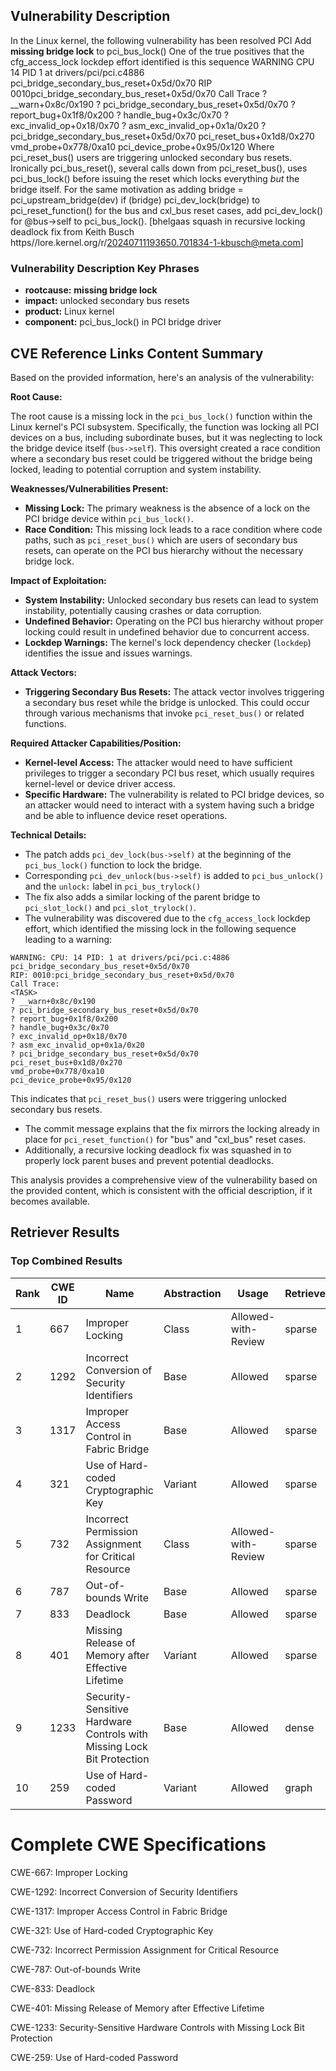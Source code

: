 ## Vulnerability Description
In the Linux kernel, the following vulnerability has been resolved PCI Add **missing bridge lock** to pci_bus_lock() One of the true positives that the cfg_access_lock lockdep effort identified is this sequence WARNING CPU 14 PID 1 at drivers/pci/pci.c4886 pci_bridge_secondary_bus_reset+0x5d/0x70 RIP 0010pci_bridge_secondary_bus_reset+0x5d/0x70 Call Trace ? __warn+0x8c/0x190 ? pci_bridge_secondary_bus_reset+0x5d/0x70 ? report_bug+0x1f8/0x200 ? handle_bug+0x3c/0x70 ? exc_invalid_op+0x18/0x70 ? asm_exc_invalid_op+0x1a/0x20 ? pci_bridge_secondary_bus_reset+0x5d/0x70 pci_reset_bus+0x1d8/0x270 vmd_probe+0x778/0xa10 pci_device_probe+0x95/0x120 Where pci_reset_bus() users are triggering unlocked secondary bus resets. Ironically pci_bus_reset(), several calls down from pci_reset_bus(), uses pci_bus_lock() before issuing the reset which locks everything *but* the bridge itself. For the same motivation as adding bridge = pci_upstream_bridge(dev) if (bridge) pci_dev_lock(bridge) to pci_reset_function() for the bus and cxl_bus reset cases, add pci_dev_lock() for @bus->self to pci_bus_lock(). [bhelgaas squash in recursive locking deadlock fix from Keith Busch https//lore.kernel.org/r/20240711193650.701834-1-kbusch@meta.com]

### Vulnerability Description Key Phrases
- **rootcause:** **missing bridge lock**
- **impact:** unlocked secondary bus resets
- **product:** Linux kernel
- **component:** pci_bus_lock() in PCI bridge driver

## CVE Reference Links Content Summary
Based on the provided information, here's an analysis of the vulnerability:

**Root Cause:**

The root cause is a missing lock in the `pci_bus_lock()` function within the Linux kernel's PCI subsystem. Specifically, the function was locking all PCI devices on a bus, including subordinate buses, but it was neglecting to lock the bridge device itself (`bus->self`). This oversight created a race condition where a secondary bus reset could be triggered without the bridge being locked, leading to potential corruption and system instability.

**Weaknesses/Vulnerabilities Present:**

- **Missing Lock:** The primary weakness is the absence of a lock on the PCI bridge device within `pci_bus_lock()`.
- **Race Condition:** This missing lock leads to a race condition where code paths, such as `pci_reset_bus()` which are users of secondary bus resets, can operate on the PCI bus hierarchy without the necessary bridge lock.

**Impact of Exploitation:**

- **System Instability:** Unlocked secondary bus resets can lead to system instability, potentially causing crashes or data corruption.
- **Undefined Behavior:** Operating on the PCI bus hierarchy without proper locking could result in undefined behavior due to concurrent access.
- **Lockdep Warnings:** The kernel's lock dependency checker (`lockdep`) identifies the issue and issues warnings.

**Attack Vectors:**

- **Triggering Secondary Bus Resets:** The attack vector involves triggering a secondary bus reset while the bridge is unlocked. This could occur through various mechanisms that invoke `pci_reset_bus()` or related functions.

**Required Attacker Capabilities/Position:**

- **Kernel-level Access:** The attacker would need to have sufficient privileges to trigger a secondary PCI bus reset, which usually requires kernel-level or device driver access.
- **Specific Hardware:** The vulnerability is related to PCI bridge devices, so an attacker would need to interact with a system having such a bridge and be able to influence device reset operations.

**Technical Details:**

- The patch adds `pci_dev_lock(bus->self)` at the beginning of the `pci_bus_lock()` function to lock the bridge.
- Corresponding `pci_dev_unlock(bus->self)` is added to `pci_bus_unlock()` and the `unlock:` label in `pci_bus_trylock()`
- The fix also adds a similar locking of the parent bridge to `pci_slot_lock()` and `pci_slot_trylock()`.
- The vulnerability was discovered due to the `cfg_access_lock` lockdep effort, which identified the missing lock in the following sequence leading to a warning:
```
WARNING: CPU: 14 PID: 1 at drivers/pci/pci.c:4886 pci_bridge_secondary_bus_reset+0x5d/0x70
RIP: 0010:pci_bridge_secondary_bus_reset+0x5d/0x70
Call Trace:
<TASK>
? __warn+0x8c/0x190
? pci_bridge_secondary_bus_reset+0x5d/0x70
? report_bug+0x1f8/0x200
? handle_bug+0x3c/0x70
? exc_invalid_op+0x18/0x70
? asm_exc_invalid_op+0x1a/0x20
? pci_bridge_secondary_bus_reset+0x5d/0x70
pci_reset_bus+0x1d8/0x270
vmd_probe+0x778/0xa10
pci_device_probe+0x95/0x120
```
This indicates that `pci_reset_bus()` users were triggering unlocked secondary bus resets.
- The commit message explains that the fix mirrors the locking already in place for `pci_reset_function()` for "bus" and "cxl_bus" reset cases.
- Additionally, a recursive locking deadlock fix was squashed in to properly lock parent buses and prevent potential deadlocks.

This analysis provides a comprehensive view of the vulnerability based on the provided content, which is consistent with the official description, if it becomes available.

## Retriever Results

### Top Combined Results

| Rank | CWE ID | Name | Abstraction | Usage  | Retrievers | Individual Scores |
|------|--------|------|-------------|-------|------------|-------------------|
| 1 | 667 | Improper Locking | Class | Allowed-with-Review | sparse | 0.469 |
| 2 | 1292 | Incorrect Conversion of Security Identifiers | Base | Allowed | sparse | 0.466 |
| 3 | 1317 | Improper Access Control in Fabric Bridge | Base | Allowed | sparse | 0.458 |
| 4 | 321 | Use of Hard-coded Cryptographic Key | Variant | Allowed | sparse | 0.437 |
| 5 | 732 | Incorrect Permission Assignment for Critical Resource | Class | Allowed-with-Review | sparse | 0.436 |
| 6 | 787 | Out-of-bounds Write | Base | Allowed | sparse | 0.430 |
| 7 | 833 | Deadlock | Base | Allowed | sparse | 0.427 |
| 8 | 401 | Missing Release of Memory after Effective Lifetime | Variant | Allowed | sparse | 0.423 |
| 9 | 1233 | Security-Sensitive Hardware Controls with Missing Lock Bit Protection | Base | Allowed | dense | 0.537 |
| 10 | 259 | Use of Hard-coded Password | Variant | Allowed | graph | 0.002 |



# Complete CWE Specifications

CWE-667: Improper Locking

CWE-1292: Incorrect Conversion of Security Identifiers

CWE-1317: Improper Access Control in Fabric Bridge

CWE-321: Use of Hard-coded Cryptographic Key

CWE-732: Incorrect Permission Assignment for Critical Resource

CWE-787: Out-of-bounds Write

CWE-833: Deadlock

CWE-401: Missing Release of Memory after Effective Lifetime

CWE-1233: Security-Sensitive Hardware Controls with Missing Lock Bit Protection

CWE-259: Use of Hard-coded Password